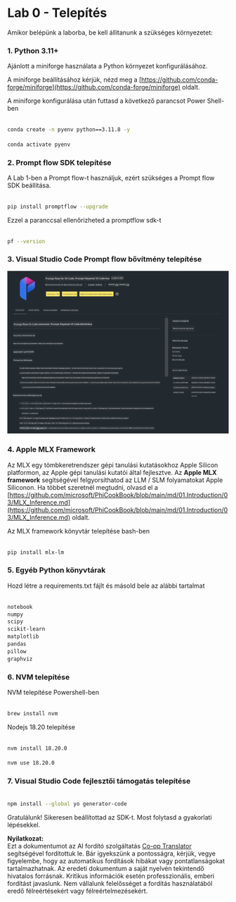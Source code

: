 <!--
CO_OP_TRANSLATOR_METADATA:
{
  "original_hash": "4b16264917d9b93169745d92b8ce8c65",
  "translation_date": "2025-05-09T19:36:52+00:00",
  "source_file": "md/02.Application/02.Code/Phi3/VSCodeExt/HOL/Apple/01.Installations.md",
  "language_code": "hu"
}
-->
# **Lab 0 - Telepítés**

Amikor belépünk a laborba, be kell állítanunk a szükséges környezetet:


### **1. Python 3.11+**

Ajánlott a miniforge használata a Python környezet konfigurálásához.

A miniforge beállításához kérjük, nézd meg a [https://github.com/conda-forge/miniforge](https://github.com/conda-forge/miniforge) oldalt.

A miniforge konfigurálása után futtasd a következő parancsot Power Shell-ben

```bash

conda create -n pyenv python==3.11.8 -y

conda activate pyenv

```


### **2. Prompt flow SDK telepítése**

A Lab 1-ben a Prompt flow-t használjuk, ezért szükséges a Prompt flow SDK beállítása.

```bash

pip install promptflow --upgrade

```

Ezzel a paranccsal ellenőrizheted a promptflow sdk-t


```bash

pf --version

```

### **3. Visual Studio Code Prompt flow bővítmény telepítése**

![pf](../../../../../../../../../translated_images/pf_ext.fa065f22e1ee3e67157662d8be5241f346ddd83744045e3406d92b570e8d8b36.hu.png)

### **4. Apple MLX Framework**

Az MLX egy tömbkeretrendszer gépi tanulási kutatásokhoz Apple Silicon platformon, az Apple gépi tanulási kutatói által fejlesztve. Az **Apple MLX framework** segítségével felgyorsíthatod az LLM / SLM folyamatokat Apple Siliconon. Ha többet szeretnél megtudni, olvasd el a [https://github.com/microsoft/PhiCookBook/blob/main/md/01.Introduction/03/MLX_Inference.md](https://github.com/microsoft/PhiCookBook/blob/main/md/01.Introduction/03/MLX_Inference.md) oldalt.

Az MLX framework könyvtár telepítése bash-ben


```bash

pip install mlx-lm

```



### **5. Egyéb Python könyvtárak**

Hozd létre a requirements.txt fájlt és másold bele az alábbi tartalmat

```txt

notebook
numpy 
scipy 
scikit-learn 
matplotlib 
pandas 
pillow 
graphviz

```


### **6. NVM telepítése**

NVM telepítése Powershell-ben


```bash

brew install nvm

```

Nodejs 18.20 telepítése


```bash

nvm install 18.20.0

nvm use 18.20.0

```

### **7. Visual Studio Code fejlesztői támogatás telepítése**


```bash

npm install --global yo generator-code

```

Gratulálunk! Sikeresen beállítottad az SDK-t. Most folytasd a gyakorlati lépésekkel.

**Nyilatkozat:**  
Ezt a dokumentumot az AI fordító szolgáltatás [Co-op Translator](https://github.com/Azure/co-op-translator) segítségével fordítottuk le. Bár igyekszünk a pontosságra, kérjük, vegye figyelembe, hogy az automatikus fordítások hibákat vagy pontatlanságokat tartalmazhatnak. Az eredeti dokumentum a saját nyelvén tekintendő hivatalos forrásnak. Kritikus információk esetén professzionális, emberi fordítást javaslunk. Nem vállalunk felelősséget a fordítás használatából eredő félreértésekért vagy félreértelmezésekért.